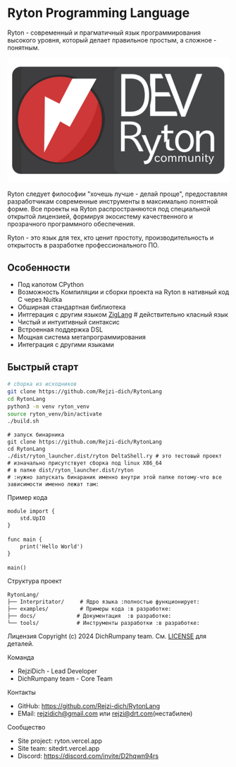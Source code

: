 # Ryton Programming Language

Ryton - современный и прагматичный язык программирования высокого уровня, который делает правильное простым, а сложное - понятным.

![Logo](card.png)

Ryton следует философии "хочешь лучше - делай проще", предоставляя разработчикам современные инструменты в максимально понятной форме. Все проекты на Ryton распространяются под специальной открытой лицензией, формируя экосистему качественного и прозрачного программного обеспечения.

Ryton - это язык для тех, кто ценит простоту, производительность и открытость в разработке профессионального ПО.

## Особенности

- Под капотом CPython 
- Возможность Компиляции и сборки проекта на Ryton в нативный код C через Nuitka
- Обширная стандартная библиотека
- Интгерация с другим языком [ZigLang](https://github.com/ziglang/zig) # действительно класный язык
- Чистый и интуитивный синтаксис
- Встроенная поддержка DSL
- Мощная система метапрограммирования
- Интеграция с другими языками

## Быстрый старт

```bash
# сборка из исходников
git clone https://github.com/Rejzi-dich/RytonLang
cd RytonLang
python3 -m venv ryton_venv
source ryton_venv/bin/activate
./build.sh
```
```
# запуск бинарника
git clone https://github.com/Rejzi-dich/RytonLang
cd RytonLang
./dist/ryton_launcher.dist/ryton DeltaShell.ry # это тестовый проект
# изначально присутствует сборка под linux X86_64
# в папке dist/ryton_launcher.dist/ryton
# :нужно запускать бинараник именно внутри этой папке потому-что все зависимости именно лежат там:
```

Пример кода
```
module import {
    std.UpIO
}

func main {
    print('Hello World')
}

main()
```

Структура проект
```
RytonLang/
├── Interpritator/     # Ядро языка :полностью функционирует:
├── examples/          # Примеры кода :в разработке:
├── docs/             # Документация  :в разработке:
└── tools/            # Инструменты разработки :в разработке:
```

Лицензия
Copyright (c) 2024 DichRumpany team. См. [LICENSE](LICENSE) для деталей.

Команда
- RejziDich - Lead Developer
- DichRumpany team - Core Team

Контакты
- GitHub: https://github.com/Rejzi-dich/RytonLang
- EMail:  rejzidich@gmail.com или rejzi@drt.com(нестабилен)

Сообщество
- Site project: ryton.vercel.app
- Site team:    sitedrt.vercel.app
- Discord:      https://discord.com/invite/D2hqwn94rs

